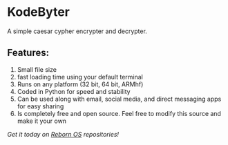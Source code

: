 # KodeByter
A simple caesar cypher encrypter and decrypter.

## Features:
1) Small file size
2) fast loading time using your default terminal
3) Runs on any platform (32 bit, 64 bit, ARMhf)
4) Coded in Python for speed and stability
5) Can be used along with email, social media, and direct messaging apps for easy sharing
6) Is completely free and open source. Feel free to modify this source and make it your own

_Get it today on [Reborn OS](https://rebornos.wordpress.com) repositories!_
